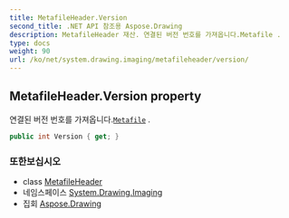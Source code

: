 ```yaml
---
title: MetafileHeader.Version
second_title: .NET API 참조용 Aspose.Drawing
description: MetafileHeader 재산. 연결된 버전 번호를 가져옵니다.Metafile .
type: docs
weight: 90
url: /ko/net/system.drawing.imaging/metafileheader/version/
---
```

## MetafileHeader.Version property

연결된 버전 번호를 가져옵니다.[`Metafile`](../../metafile/) .

```csharp
public int Version { get; }
```

### 또한보십시오

* class [MetafileHeader](../)
* 네임스페이스 [System.Drawing.Imaging](../../metafileheader/)
* 집회 [Aspose.Drawing](../../../)


